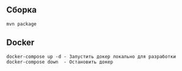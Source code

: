 ## Сборка

    mvn package
    
## Docker

    docker-compose up -d - Запустить докер локально для разработки
    docker-compose down  - Остановить докер
